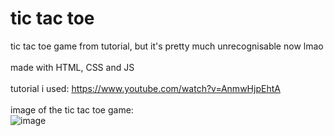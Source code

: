 # tic tac toe
tic tac toe game from tutorial, but it's pretty much unrecognisable now lmao
<br>
<br>
made with HTML, CSS and JS
<br>
<br>
tutorial i used:
https://www.youtube.com/watch?v=AnmwHjpEhtA
<br>
<br>
image of the tic tac toe game:
<br>
![image](https://github.com/user-attachments/assets/38fc4908-a474-4c34-a91e-b295e1435177)
